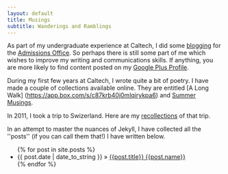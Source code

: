 ```yaml
---
layout: default
title: Musings
subtitle: Wanderings and Ramblings
---
```


As part of my undergraduate experience at Caltech, I did some [blogging](http://caltech.typepad.com/caltech_as_it_happens/strong-minds-healthy-bodies/) for 
the [Admissions Office](http://admissions.caltech.edu/). So perhaps there is still some part of me which wishes to improve my writing and communications 
skills. If anything, you are more likely to find content posted on my [Google Plus Profile](http://www.google.com/+TScholten).

During my first few years at Caltech, I wrote quite a bit of poetry. I have made a couple of collections available online. They are entitled [A Long Walk]
(https://app.box.com/s/c87krb40j0mlqirykpa6) and [Summer Musings](https://app.box.com/s/tctkl613kvn42uc9givp).

In 2011, I took a trip to Swizerland. Here are my [recollections](https://app.box.com/s/0eneuydhs4l65d3818r9) of that trip.

In an attempt to master the nuances of Jekyll, I have collected all the ''posts'' (if you can call them that!) I have written below.

<ul>
{% for post in site.posts %}
    <li><span>{{ post.date | date_to_string }}</span> &raquo; <a href="{{relative}}{{post.url | remove_first: '/'}}">{{post.title}}  {{post.name}}</a></li>
{% endfor %}
</ul>
